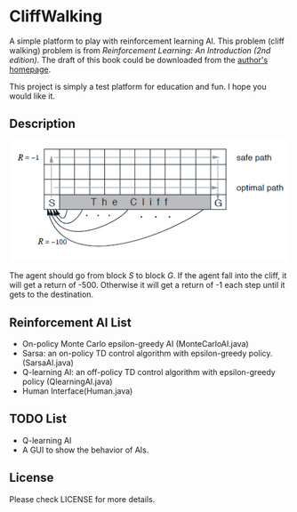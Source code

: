 CliffWalking
===
A simple platform to play with reinforcement learning AI. 
This problem (cliff walking) problem is from *Reinforcement Learning: An Introduction (2nd edition)*. The draft of this 
book could be downloaded from the [author's homepage](https://webdocs.cs.ualberta.ca/~sutton/).

This project is simply a test platform for education and fun. I hope you would like it.
## Description
![cliff walking](cliff.png)

The agent should go from block *S* to block *G*. If the agent fall into 
the cliff, it will get a return of -500. Otherwise it will get a return of -1 
each step until it gets to the destination.

## Reinforcement AI List
* On-policy Monte Carlo epsilon-greedy AI (MonteCarloAI.java)
* Sarsa: an on-policy TD control algorithm with epsilon-greedy policy. (SarsaAI.java)
* Q-learning AI: an off-policy TD control algorithm with epsilon-greedy policy (QlearningAI.java)
* Human Interface(Human.java)

## TODO List
* Q-learning AI
* A GUI to show the behavior of AIs.

## License
Please check LICENSE for more details.
